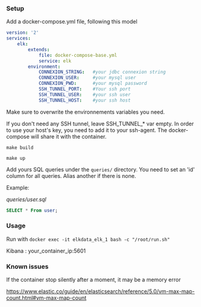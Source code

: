 ### Setup

Add a docker-compose.yml file, following this model
```yml
version: '2'
services:
    elk:
        extends:
            file: docker-compose-base.yml
            service: elk
        environment:
            CONNEXION_STRING: 	#your jdbc connexion string
            CONNEXION_USER: 	#your mysql user
            CONNEXION_PWD:      #your mysql password
            SSH_TUNNEL_PORT: 	#Your ssh port
            SSH_TUNNEL_USER: 	#your ssh user
            SSH_TUNNEL_HOST: 	#your ssh host

```

Make sure to overwrite the environnements variables you need.

If you don't need any SSH tunnel, leave SSH_TUNNEL_* var empty.
In order to use your host's key, you need to add it to your ssh-agent. The docker-compose will share it with the container.

`make build`

`make up`

Add yours SQL queries under the `queries/` directory.
You need to set an 'id' column for all queries. Alias another if there is none.

Example:

_queries/user.sql_
```sql
SELECT * From user;
```

### Usage

Run with `docker exec -it elkdata_elk_1 bash -c "/root/run.sh"`

Kibana : your_container_ip:5601

### Known issues

If the container stop silently after a moment, it may be a memory error

https://www.elastic.co/guide/en/elasticsearch/reference/5.0/vm-max-map-count.html#vm-max-map-count
